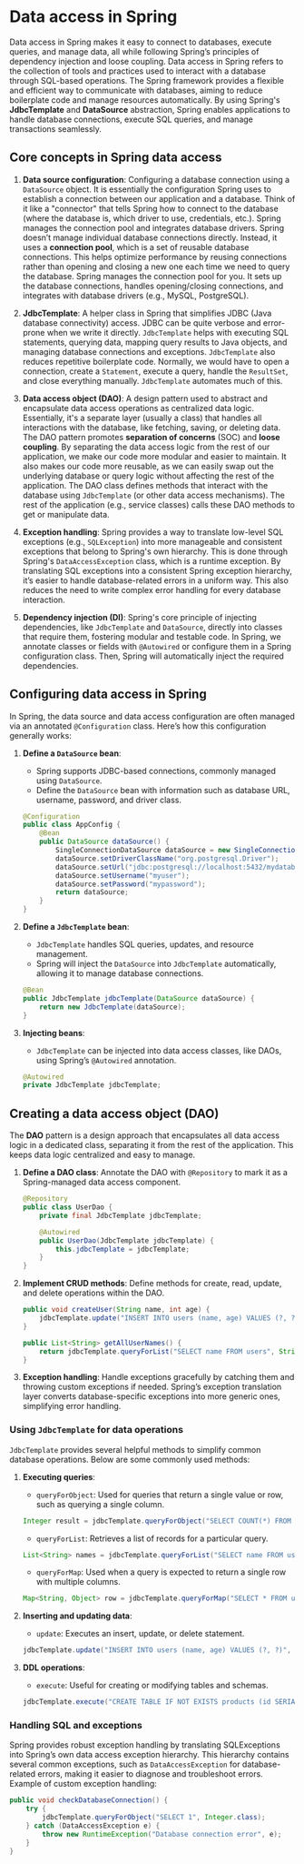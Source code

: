 # Data access in Spring

Data access in Spring makes it easy to connect to databases, execute queries, and manage data, all while following Spring’s principles of dependency injection and loose coupling. Data access in Spring refers to the collection of tools and practices used to interact with a database through SQL-based operations. The Spring framework provides a flexible and efficient way to communicate with databases, aiming to reduce boilerplate code and manage resources automatically. By using Spring's **JdbcTemplate** and **DataSource** abstraction, Spring enables applications to handle database connections, execute SQL queries, and manage transactions seamlessly.


## Core concepts in Spring data access

1. **Data source configuration**: Configuring a database connection using a `DataSource` object. It is essentially the configuration Spring uses to establish a connection between our application and a database. Think of it like a "connector" that tells Spring how to connect to the database (where the database is, which driver to use, credentials, etc.). Spring manages the connection pool and integrates database drivers. Spring doesn’t manage individual database connections directly. Instead, it uses a **connection pool**, which is a set of reusable database connections. This helps optimize performance by reusing connections rather than opening and closing a new one each time we need to query the database. Spring manages the connection pool for you. It sets up the database connections, handles opening/closing connections, and integrates with database drivers (e.g., MySQL, PostgreSQL).
  
2. **JdbcTemplate**: A helper class in Spring that simplifies JDBC (Java database connectivity) access. JDBC can be quite verbose and error-prone when we write it directly. `JdbcTemplate` helps with executing SQL statements, querying data, mapping query results to Java objects, and managing database connections and exceptions. `JdbcTemplate` also reduces repetitive boilerplate code. Normally, we would have to open a connection, create a `Statement`, execute a query, handle the `ResultSet`, and close everything manually. `JdbcTemplate` automates much of this.

3. **Data access object (DAO)**: A design pattern used to abstract and encapsulate data access operations as centralized data logic. Essentially, it's a separate layer (usually a class) that handles all interactions with the database, like fetching, saving, or deleting data. The DAO pattern promotes **separation of concerns** (SOC) and **loose coupling**. By separating the data access logic from the rest of our application, we make our code more modular and easier to maintain. It also makes our code more reusable, as we can easily swap out the underlying database or query logic without affecting the rest of the application. The DAO class defines methods that interact with the database using `JdbcTemplate` (or other data access mechanisms). The rest of the application (e.g., service classes) calls these DAO methods to get or manipulate data.

4. **Exception handling**: Spring provides a way to translate low-level SQL exceptions (e.g., `SQLException`) into more manageable and consistent exceptions that belong to Spring's own hierarchy. This is done through Spring's `DataAccessException` class, which is a runtime exception. By translating SQL exceptions into a consistent Spring exception hierarchy, it’s easier to handle database-related errors in a uniform way. This also reduces the need to write complex error handling for every database interaction.

5. **Dependency injection (DI)**: Spring's core principle of injecting dependencies, like `JdbcTemplate` and `DataSource`, directly into classes that require them, fostering modular and testable code. In Spring, we annotate classes or fields with `@Autowired` or configure them in a Spring configuration class. Then, Spring will automatically inject the required dependencies.


## Configuring data access in Spring
In Spring, the data source and data access configuration are often managed via an annotated `@Configuration` class. Here’s how this configuration generally works:

1. **Define a `DataSource` bean**:
   - Spring supports JDBC-based connections, commonly managed using `DataSource`.
   - Define the `DataSource` bean with information such as database URL, username, password, and driver class.
    ```java
    @Configuration
    public class AppConfig {
        @Bean
        public DataSource dataSource() {
            SingleConnectionDataSource dataSource = new SingleConnectionDataSource();
            dataSource.setDriverClassName("org.postgresql.Driver");
            dataSource.setUrl("jdbc:postgresql://localhost:5432/mydatabase");
            dataSource.setUsername("myuser");
            dataSource.setPassword("mypassword");
            return dataSource;
        }
    }
    ```

2. **Define a `JdbcTemplate` bean**:
   - `JdbcTemplate` handles SQL queries, updates, and resource management. 
   - Spring will inject the `DataSource` into `JdbcTemplate` automatically, allowing it to manage database connections.
    ```java
    @Bean
    public JdbcTemplate jdbcTemplate(DataSource dataSource) {
        return new JdbcTemplate(dataSource);
    }
    ```

3. **Injecting beans**:
   - `JdbcTemplate` can be injected into data access classes, like DAOs, using Spring’s `@Autowired` annotation.
    ```java
    @Autowired
    private JdbcTemplate jdbcTemplate;
    ```

## Creating a data access object (DAO)
The **DAO** pattern is a design approach that encapsulates all data access logic in a dedicated class, separating it from the rest of the application. This keeps data logic centralized and easy to manage.
1. **Define a DAO class**: Annotate the DAO with `@Repository` to mark it as a Spring-managed data access component.
    ```java
    @Repository
    public class UserDao {
        private final JdbcTemplate jdbcTemplate;

        @Autowired
        public UserDao(JdbcTemplate jdbcTemplate) {
            this.jdbcTemplate = jdbcTemplate;
        }
    }
    ```

2. **Implement CRUD methods**: Define methods for create, read, update, and delete operations within the DAO.
    ```java
    public void createUser(String name, int age) {
        jdbcTemplate.update("INSERT INTO users (name, age) VALUES (?, ?)", name, age);
    }

    public List<String> getAllUserNames() {
        return jdbcTemplate.queryForList("SELECT name FROM users", String.class);
    }
    ```

3. **Exception handling**: Handle exceptions gracefully by catching them and throwing custom exceptions if needed. Spring’s exception translation layer converts database-specific exceptions into more generic ones, simplifying error handling.


### Using `JdbcTemplate` for data operations
`JdbcTemplate` provides several helpful methods to simplify common database operations. Below are some commonly used methods:
1. **Executing queries**:
   - `queryForObject`: Used for queries that return a single value or row, such as querying a single column.
    ```java
    Integer result = jdbcTemplate.queryForObject("SELECT COUNT(*) FROM my_table", Integer.class);
    ```

   - `queryForList`: Retrieves a list of records for a particular query.
    ```java
    List<String> names = jdbcTemplate.queryForList("SELECT name FROM users", String.class);
    ```

   - `queryForMap`: Used when a query is expected to return a single row with multiple columns.
    ```java
    Map<String, Object> row = jdbcTemplate.queryForMap("SELECT * FROM users WHERE id = ?", userId);
    ```

2. **Inserting and updating data**:
   - `update`: Executes an insert, update, or delete statement.
    ```java
    jdbcTemplate.update("INSERT INTO users (name, age) VALUES (?, ?)", "Alice", 30);
    ```

3. **DDL operations**:
   - `execute`: Useful for creating or modifying tables and schemas.
    ```java
    jdbcTemplate.execute("CREATE TABLE IF NOT EXISTS products (id SERIAL PRIMARY KEY, name VARCHAR(255))");
    ```


### Handling SQL and exceptions
Spring provides robust exception handling by translating SQLExceptions into Spring’s own data access exception hierarchy. This hierarchy contains several common exceptions, such as `DataAccessException` for database-related errors, making it easier to diagnose and troubleshoot errors. Example of custom exception handling:
```java
public void checkDatabaseConnection() {
    try {
        jdbcTemplate.queryForObject("SELECT 1", Integer.class);
    } catch (DataAccessException e) {
        throw new RuntimeException("Database connection error", e);
    }
}
```